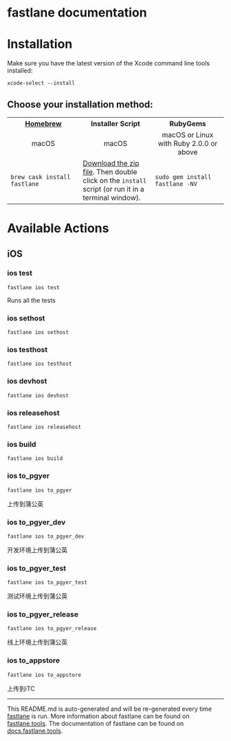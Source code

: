 fastlane documentation
================
# Installation

Make sure you have the latest version of the Xcode command line tools installed:

```
xcode-select --install
```

## Choose your installation method:

<table width="100%" >
<tr>
<th width="33%"><a href="http://brew.sh">Homebrew</a></th>
<th width="33%">Installer Script</th>
<th width="33%">RubyGems</th>
</tr>
<tr>
<td width="33%" align="center">macOS</td>
<td width="33%" align="center">macOS</td>
<td width="33%" align="center">macOS or Linux with Ruby 2.0.0 or above</td>
</tr>
<tr>
<td width="33%"><code>brew cask install fastlane</code></td>
<td width="33%"><a href="https://download.fastlane.tools">Download the zip file</a>. Then double click on the <code>install</code> script (or run it in a terminal window).</td>
<td width="33%"><code>sudo gem install fastlane -NV</code></td>
</tr>
</table>

# Available Actions
## iOS
### ios test
```
fastlane ios test
```
Runs all the tests
### ios sethost
```
fastlane ios sethost
```

### ios testhost
```
fastlane ios testhost
```

### ios devhost
```
fastlane ios devhost
```

### ios releasehost
```
fastlane ios releasehost
```

### ios build
```
fastlane ios build
```

### ios to_pgyer
```
fastlane ios to_pgyer
```
上传到蒲公英
### ios to_pgyer_dev
```
fastlane ios to_pgyer_dev
```
开发环境上传到蒲公英
### ios to_pgyer_test
```
fastlane ios to_pgyer_test
```
测试环境上传到蒲公英
### ios to_pgyer_release
```
fastlane ios to_pgyer_release
```
线上环境上传到蒲公英
### ios to_appstore
```
fastlane ios to_appstore
```
上传到iTC

----

This README.md is auto-generated and will be re-generated every time [fastlane](https://fastlane.tools) is run.
More information about fastlane can be found on [fastlane.tools](https://fastlane.tools).
The documentation of fastlane can be found on [docs.fastlane.tools](https://docs.fastlane.tools).
